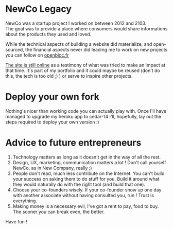# NewCo Legacy

NewCo was a startup project I worked on between 2012 and 2103.  
The goal was to provide a place where consumers would share informations about the products they used and loved.

While the technical aspects of building a website did materialize, and open-sourced,
the financial aspects never did leading me to work on new projects you can follow on [openbloc.fr](http://openbloc.fr)

[The site is still online](http://newco-prod.herokuapp.com/) as a testimony of what was tried to make an impact at that time.
It's part of my portfolio and it could maybe be reused (don't do this, the tech is too old ;) )
or serve to inspire other projects.

# Deploy your own fork

Nothing's nicer than working code you can actually play with. Once I'll have managed to upgrade my heroku app
to cedar-14 I'll, hopefully, lay out the steps required to deploy your own version :)

# Advice to future entrepreneurs

1. Technology matters as long as it doesn't get in the way of all the rest.
2. Design, UX, marketing, communication matters a lot ! Don't call yourself NewCo,
   as in New Company, really ;)
3. People don't read, much less contribute on the Internet. You can't build your success
   on asking them to do stuff for you. Build it around what they would naturally do with
   the right tool (and build that one).
4. Choose your co-founders wisely. If your co-founder show up one day with another associate
   without having consulted you, run ! Trust is everything.
5. Making money is a necessary evil, I've got a rent to pay, food to buy. The sooner you can break even, the better.

Have fun !
